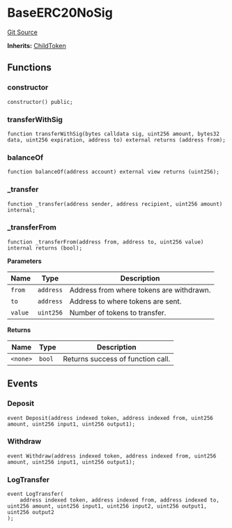 # BaseERC20NoSig
[Git Source](https://github.com/TOKnetwork/contracts/blob/155f729fd8db0676297384375468d4d45b8aa44e/contracts/child/BaseERC20NoSig.sol)

**Inherits:**
[ChildToken](/contracts/child/ChildToken.sol/contract.ChildToken.md)


## Functions
### constructor


```solidity
constructor() public;
```

### transferWithSig


```solidity
function transferWithSig(bytes calldata sig, uint256 amount, bytes32 data, uint256 expiration, address to) external returns (address from);
```

### balanceOf


```solidity
function balanceOf(address account) external view returns (uint256);
```

### _transfer


```solidity
function _transfer(address sender, address recipient, uint256 amount) internal;
```

### _transferFrom


```solidity
function _transferFrom(address from, address to, uint256 value) internal returns (bool);
```
**Parameters**

|Name|Type|Description|
|----|----|-----------|
|`from`|`address`|Address from where tokens are withdrawn.|
|`to`|`address`|Address to where tokens are sent.|
|`value`|`uint256`|Number of tokens to transfer.|

**Returns**

|Name|Type|Description|
|----|----|-----------|
|`<none>`|`bool`|Returns success of function call.|


## Events
### Deposit

```solidity
event Deposit(address indexed token, address indexed from, uint256 amount, uint256 input1, uint256 output1);
```

### Withdraw

```solidity
event Withdraw(address indexed token, address indexed from, uint256 amount, uint256 input1, uint256 output1);
```

### LogTransfer

```solidity
event LogTransfer(
    address indexed token, address indexed from, address indexed to, uint256 amount, uint256 input1, uint256 input2, uint256 output1, uint256 output2
);
```


